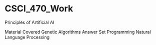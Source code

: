 # CSCI_470_Work

Principles of Artificial AI

Material Covered
  Genetic Algorithms
  Answer Set Programming 
  Natural Language Processing
